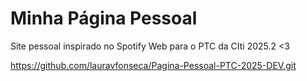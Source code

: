 # Minha Página Pessoal

Site pessoal inspirado no Spotify Web para o PTC da CIti 2025.2 <3

https://github.com/lauravfonseca/Pagina-Pessoal-PTC-2025-DEV.git
